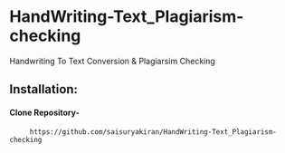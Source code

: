 # HandWriting-Text_Plagiarism-checking
Handwriting To Text Conversion & Plagiarsim Checking

## Installation:
  #### Clone Repository-
         https://github.com/saisuryakiran/HandWriting-Text_Plagiarism-checking
      
      
